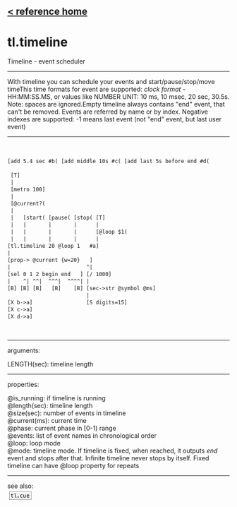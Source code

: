 [< reference home](ceammc_lib.html)
---

# tl.timeline


Timeline - event scheduler

---

With timeline you can schedule your events and start/pause/stop/move timeThis time formats for event are supported: *clock format* - HH:MM:SS.MS, or values
            like NUMBER UNIT: 10 ms, 10 msec, 20 sec, 30.5s. Note: spaces are ignored.Empty timeline always contains &#34;end&#34; event, that can&#39;t be removed. Events are
            referred by name or by index. Negative indexes are supported: -1 means last event (not
            &#34;end&#34; event, but last user event)<br>


---


```


[add 5.4 sec #b( [add middle 10s #c( [add last 5s before end #d(

 [T]
 |
 [metro 100]
 |
 [@current?(
 |
 |   [start( [pause( [stop( [T]
 |   |       |       |      |
 |   |       |       |      [@loop $1(
 |   |       |       |      |
[tl.timeline 20 @loop 1   #a]
|
[prop-> @current {w=20}   ]
|                        ^|
[sel 0 1 2 begin end   ] [/ 1000]
|    ^| ^^|  ^^^|  ^^^^| |
[B] [B] [B]   [B]    [B] [sec->str @symbol @ms]
                         |
[X b->a]                 [S digits=15]
[X c->a]
[X d->a]

            
```

---
arguments:

LENGTH(sec): timeline length<br>

---
properties:

@is_running: if
            timeline is running<br>
@length(sec): 
            timeline length<br>
@size(sec): number of
            events in timeline<br>
@current(ms): 
            current time<br>
@phase: current phase in [0-1) range<br>
@events: list of event names
            in chronological order<br>
@loop: loop mode<br>
@mode: timeline mode. If
            timeline is fixed, when reached, it outputs *end* event and stops after that. Infinite
            timeline never stops by itself. Fixed timeline can have @loop property for
            repeats<br>

---
see also:<br>
[![tl.cue](img/object_tl.cue.png)](tl.cue.html)
